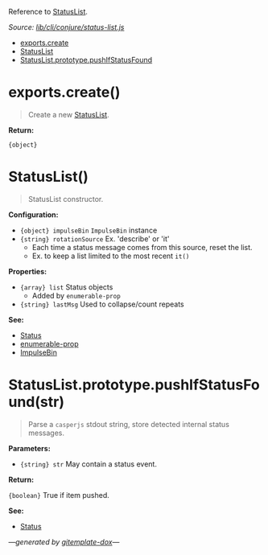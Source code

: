 Reference to [StatusList](#statuslist).

_Source: [lib/cli/conjure/status-list.js](../lib/cli/conjure/status-list.js)_

- [exports.create](#exportscreate)
- [StatusList](#statuslist)
- [StatusList.prototype.pushIfStatusFound](#statuslistprototypepushifstatusfoundstr)

# exports.create()

> Create a new [StatusList](#statuslist).

**Return:**

`{object}`

# StatusList()

> StatusList constructor.

**Configuration:**

- `{object} impulseBin` `ImpulseBin` instance
- `{string} rotationSource` Ex. 'describe' or 'it'
  - Each time a status message comes from this source, reset the list.
  - Ex. to keep a list limited to the most recent `it()`

**Properties:**

- `{array} list` Status objects
  - Added by `enumerable-prop`
- `{string} lastMsg` Used to collapse/count repeats

**See:**

- [Status](Status.md)
- [enumerable-prop](https://github.com/codeactual/enumerable-prop)
- [ImpulseBin](https://github.com/codeactual/impulse-bin/blob/master/docs/ImpulseBin.md)

# StatusList.prototype.pushIfStatusFound(str)

> Parse a `casperjs` stdout string, store detected internal status messages.

**Parameters:**

- `{string} str` May contain a status event.

**Return:**

`{boolean}` True if item pushed.

**See:**

- [Status](Status.md)

_&mdash;generated by [gitemplate-dox](https://github.com/codeactual/gitemplate-dox)&mdash;_

